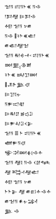 <div class='block'>
<div class='line'>𒈠𒀀 𒄑𒋙𒀀𒈨𒌍 𒀀𒈾</div>
<div class='line'>𒁹𒁕𒆷 𒄿𒁕𒈾</div>
<div class='line'>𒅇 𒈠𒀀 𒆳𒌑</div>
<div class='line'>𒀀𒈾 𒂟𒈨𒌍𒅗</div>
<div class='line'>𒌑𒅗𒆷𒈠</div>
<div class='line'>𒈠𒀀 𒊑𒄴𒋾 𒄑𒋙𒀀𒈨𒌍</div>
<div class='line'>𒇷𒅅𒆠𒋢</div>
<div class='line'>𒂟𒈨𒌍 𒊻𒋛𒇷</div>
<div class='line'>𒂗𒉿𒆥𒋼</div>
<div class='line'>𒄿𒋛𒋙𒉡</div>
<div class='line'>𒀀𒊓𒀊𒊏</div>
<div class='line'>𒄿𒊑𒆪 𒂊𒌓𒊒</div>
<div class='line'>𒄿𒊓𒄷𒊒𒌋𒉌</div>
<div class='line'>𒈠𒀀 𒑆 𒈨 𒄑𒋙𒀀𒈨𒌍</div>
<div class='line'>𒅘𒊓𒀀𒋼</div>
<div class='line'>𒊌𒋫𒇷𒈬𒈾𒅆</div>
<div class='line'>𒈠𒀀 𒆷𒋙 𒀀𒈾 𒌋𒌆𒈝</div>
<div class='line'>𒆷 𒅋𒆷𒅗</div>
<div class='line'>𒅇 𒈠𒀀 𒆳𒌑</div>
<div class='line'>𒈨𒈨𒉌 𒆷 𒌑𒆗𒅆𒈾𒅆</div>
<div class='line'>𒌑𒈠𒀀 𒀭𒉡𒋆</div>
<div class='line'>𒆥 𒈾</div>
</div>